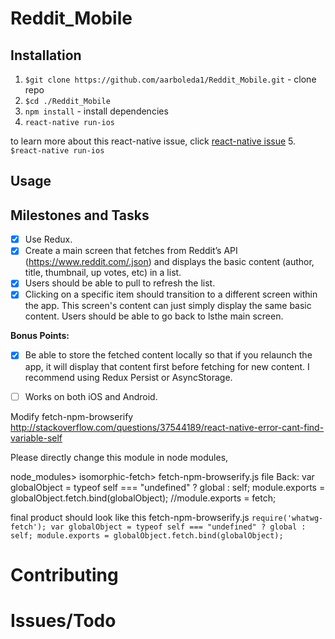 # Reddit_Mobile
## Installation
1. `$git clone https://github.com/aarboleda1/Reddit_Mobile.git` - clone repo
2. `$cd ./Reddit_Mobile`
3. `npm install` - install dependencies
4. `react-native run-ios`

to learn more about this react-native issue, click [react-native issue](http://stackoverflow.com/questions/37544189/react-native-error-cant-find-variable-self)
5. `$react-native run-ios`

## Usage
## Milestones and Tasks
- [x] Use Redux.
- [x] Create a main screen that fetches from Reddit’s API (https://www.reddit.com/.json) and displays the basic content (author, title, thumbnail, up votes, etc) in a list.
- [x] Users should be able to pull to refresh the list.
- [x] Clicking on a specific item should transition to a different screen within the app. This screen's content can just simply display the same basic content. Users should be able to go back to lsthe main screen.

**Bonus Points:**

- [x] Be able to store the fetched content locally so that if you relaunch the app, it will display that content first before fetching for new content. I recommend using Redux Persist or AsyncStorage.
- [ ] Works on both iOS and Android.


Modify fetch-npm-browserify
http://stackoverflow.com/questions/37544189/react-native-error-cant-find-variable-self

Please directly change this module in node modules, 

node_modules> isomorphic-fetch> fetch-npm-browserify.js file Back:
var globalObject = typeof self === "undefined" ? global : self;
module.exports = globalObject.fetch.bind(globalObject);
//module.exports = fetch;

final product should look like this 
fetch-npm-browserify.js
`require('whatwg-fetch');
var globalObject = typeof self === "undefined" ? global : self;
module.exports = globalObject.fetch.bind(globalObject);`

# Contributing

# Issues/Todo
